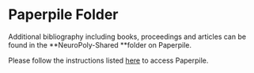 # Paperpile Folder

Additional bibliography including books, proceedings and articles can be found in the **NeuroPoly-Shared **folder on Paperpile.

Please follow the instructions listed [here](https://intranet.neuro.polymtl.ca/writing-articles#install-paperpile) to access Paperpile.
